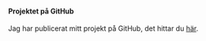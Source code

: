 #### Projektet på GitHub

Jag har publicerat mitt projekt på GitHub, det hittar du [här](https://github.com/gurrabergh/ramverk1-proj).
